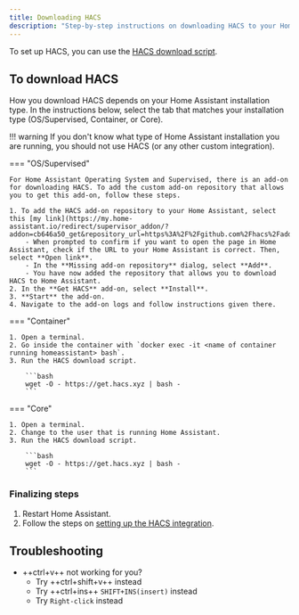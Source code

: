 ```yaml
---
title: Downloading HACS
description: "Step-by-step instructions on downloading HACS to your Home Assistant"
---
```

To set up HACS, you can use the [HACS download script](https://github.com/hacs/get).

## To download HACS

How you download HACS depends on your Home Assistant installation type. In the instructions below, select the tab that matches your installation type (OS/Supervised, Container, or Core).

!!! warning
    If you don't know what type of Home Assistant installation you are running, you should not use HACS (or any other custom integration).

=== "OS/Supervised"

    For Home Assistant Operating System and Supervised, there is an add-on for downloading HACS. To add the custom add-on repository that allows you to get this add-on, follow these steps.

    1. To add the HACS add-on repository to your Home Assistant, select this [my link](https://my.home-assistant.io/redirect/supervisor_addon/?addon=cb646a50_get&repository_url=https%3A%2F%2Fgithub.com%2Fhacs%2Faddons).
        - When prompted to confirm if you want to open the page in Home Assistant, check if the URL to your Home Assistant is correct. Then, select **Open link**.
        - In the **Missing add-on repository** dialog, select **Add**.
        - You have now added the repository that allows you to download HACS to Home Assistant.
    2. In the **Get HACS** add-on, select **Install**.
    3. **Start** the add-on.
    4. Navigate to the add-on logs and follow instructions given there.

=== "Container"

    1. Open a terminal.
    2. Go inside the container with `docker exec -it <name of container running homeassistant> bash`.
    3. Run the HACS download script.

        ```bash
        wget -O - https://get.hacs.xyz | bash -
        ```

    
=== "Core"

    1. Open a terminal.
    2. Change to the user that is running Home Assistant.
    3. Run the HACS download script.

        ```bash
        wget -O - https://get.hacs.xyz | bash -
        ```

### Finalizing steps

1. Restart Home Assistant.
2. Follow the steps on [setting up the HACS integration](/docs/use/configuration/basic.md).

## Troubleshooting

- ++ctrl+v++ not working for you? 
    - Try ++ctrl+shift+v++ instead
    - Try ++ctrl+ins++ `SHIFT+INS(insert)` instead
    - Try `Right-click` instead
